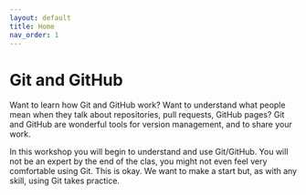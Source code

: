 ```yaml
---
layout: default
title: Home
nav_order: 1
---
```


# Git and GitHub

Want to learn how Git and GitHub work? Want to understand what people mean when they talk about repositories, pull requests, GitHub pages? Git and GitHub are wonderful tools for version management, and to share your work.

In this workshop you will begin to understand and use Git/GitHub. You will not be an expert by the end of the clas, you might not even feel very comfortable using Git. This is okay. We want to make a start but, as with any skill, using Git takes practice.
